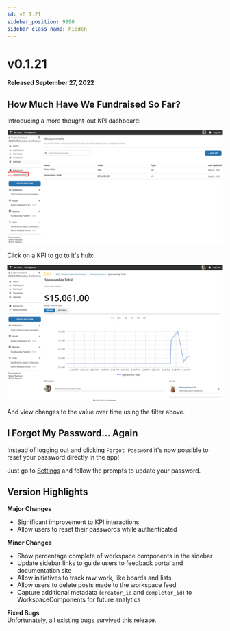```yaml
---
id: v0.1.21
sidebar_position: 9998
sidebar_class_name: hidden
---
```

# v0.1.21  
**Released September 27, 2022**

## How Much Have We Fundraised So Far?  

Introducing a more thought-out KPI dashboard:  
  
[![Dashboard](../assets/v0121-kpi-dashboard.png)](../assets/v0121-kpi-dashboard.png)  
  
Click on a KPI to go to it's hub:  
  
[![KPI](../assets/v0121-kpi-page.png)](../assets/v0121-kpi-page.png)  
  
And view changes to the value over time using the filter above.  
  
## I Forgot My Password... Again  
  
Instead of logging out and clicking `Forgot Password` it's now possible to reset your password directly in the app!  
  
Just go to [Settings](https://tetheros.com/settings) and follow the prompts to update your password.  

## Version Highlights
  
**Major Changes**  
- Significant improvement to KPI interactions  
- Allow users to reset their passwords while authenticated
  
**Minor Changes**  
- Show percentage complete of workspace components in the sidebar  
- Update sidebar links to guide users to feedback portal and documentation site  
- Allow initiatives to track raw work, like boards and lists  
- Allow users to delete posts made to the workspace feed  
- Capture additional metadata (`creator_id` and `completor_id`) to WorkspaceComponents for future analytics  
  
**Fixed Bugs**  
Unfortunately, all existing bugs survived this release.
